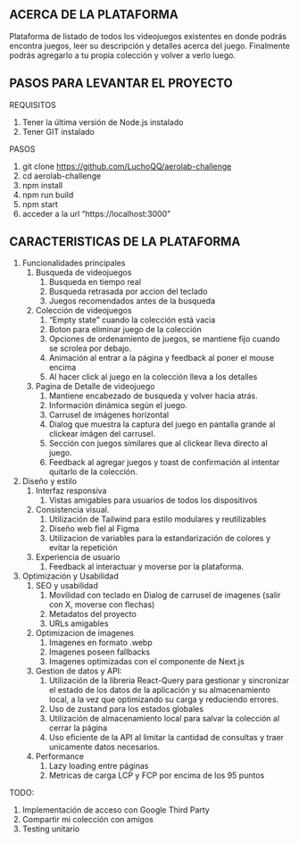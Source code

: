 ## ACERCA DE LA PLATAFORMA

Plataforma de listado de todos los videojuegos existentes en donde podrás encontra juegos, leer su descripción y detalles acerca del juego. Finalmente podrás agregarlo a tu propia colección y volver a verlo luego.


## PASOS PARA LEVANTAR EL PROYECTO

REQUISITOS

1. Tener la última versión de Node.js instalado
2. Tener GIT instalado

PASOS

1. git clone https://github.com/LuchoQQ/aerolab-challenge
2. cd aerolab-challenge
3. npm install
4. npm run build
5. npm start
6. acceder a la url “https://localhost:3000”


## CARACTERISTICAS DE LA PLATAFORMA

1. Funcionalidades principales
    1. Busqueda de videojuegos
        1. Busqueda en tiempo real
        2. Busqueda retrasada por accion del teclado
        3. Juegos recomendados antes de la busqueda
    2. Colección de videojuegos
        1. “Empty state” cuando la colección está vacia
        2. Boton para eliminar juego de la colección
        3. Opciones de ordenamiento de juegos, se mantiene fijo cuando se scrolea por debajo. 
        4. Animación al entrar a la página y feedback al poner el mouse encima
        5. Al hacer click al juego en la colección lleva a los detalles 
    3. Pagina de Detalle de videojuego
        1. Mantiene encabezado de busqueda y volver hacia atrás.
        2. Información dinámica según el juego.
        3. Carrusel de imágenes horizontal
        4. Dialog que muestra la captura del juego en pantalla grande al clickear imágen del carrusel.
        5. Sección con juegos similares que al clickear lleva directo al juego.
        6. Feedback al agregar juegos y toast de confirmación al intentar quitarlo de la colección.
2. Diseño y estilo
    1. Interfaz responsiva
        1. Vistas amigables para usuarios de todos los dispositivos
    2. Consistencia visual.
        1. Utilización de Tailwind para estilo modulares y reutilizables
        2. Diseño web fiel al Figma
        3. Utilizacion de variables para la estandarización de colores y evitar la repetición
    3. Experiencia de usuario
        1. Feedback al interactuar y moverse por la plataforma.
3. Optimización y Usabilidad
    1. SEO y usabilidad
        1. Movilidad con teclado en Dialog de carrusel de imagenes (salir con X, moverse con flechas)
        2. Metadatos del proyecto
        3. URLs amigables
    2. Optimizacion de imagenes
        1. Imagenes en formato .webp
        2. Imagenes poseen fallbacks
        3. Imagenes optimizadas con el componente de Next.js
    3. Gestion de datos y API:
        1. Utilización de la libreria React-Query para gestionar y sincronizar el estado de los datos de la aplicación y su almacenamiento local, a la vez que optimizando su carga y reduciendo errores. 
        2. Uso de zustand para los estados globales
        3. Utilización de almacenamiento local para salvar la colección al cerrar la página
        4. Uso eficiente de la API al limitar la cantidad de consultas y traer unicamente datos necesarios.
    4. Performance
        1. Lazy loading entre páginas
        2. Metricas de carga LCP y FCP por encima de los 95 puntos

TODO:

1. Implementación de acceso con Google Third Party
2. Compartir mi colección con amigos
3. Testing unitario
